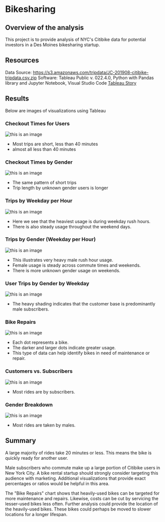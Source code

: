 # Bikesharing

## Overview of the analysis
This project is to provide analysis of NYC's Citibike data for potential investors in a Des Moines bikesharing startup.

## Resources
Data Source: https://s3.amazonaws.com/tripdata/JC-201908-citibike-tripdata.csv.zip
Software: Tableau Public v. 022.4.0, Python with Pandas library and Jupyter Notebook, Visual Studio Code
[Tableau Story](https://public.tableau.com/app/profile/john.mcmillan1659/viz/BikeSharingStory_16747030793770/BikesharingStory?publish=yes)

## Results
Below are images of visualizations using Tableau

### Checkout Times for Users
![this is an image](Images/1_checkout_times_for_users.png)
- Most trips are short, less than 40 minutes
- almost all less than 40 minutes



### Checkout Times by Gender
![this is an image](Images/2_checkout_times_by_gender.png)
- The same pattern of short trips
- Trip length by unknown gender users is longer



### Trips by Weekday per Hour
![this is an image](Images/3_trips_by_weekday_per_hr.png)
- Here we see that the heaviest usage is during weekday rush hours.
- There is also steady usage throughout the weekend days.



### Trips by Gender (Weekday per Hour)
![this is an image](Images/4_trips_by_gender.png)
- This illustrates very heavy male rush hour usage.
- Female usage is steady across commute times and weekends.
- There is more unknown gender usage on weekends.



### User Trips by Gender by Weekday
![this is an image](Images/5_trips_by_gender_per_weekday.png)
- The heavy shading indicates that the customer base is predominantly male subscribers.



### Bike Repairs
![this is an image](Images/6_bike_repairs.png)
- Each dot represents a bike.
- The darker and larger dots indicate greater usage.
- This type of data can help identify bikes in need of maintenance or repair.



### Customers vs. Subscribers
![this is an image](Images/7_customers_v_subscribers.png)
- Most rides are by subscribers.



### Gender Breakdown
![this is an image](Images/8_gender_breakdown.png)
- Most rides are taken by males.



## Summary

A large majority of rides take 20 minutes or less. This means the bike is quickly ready for another user. 

Male subscribers who commute make up a large portion of Citibike users in New York City. A bike rental startup should strongly consider targeting this audience with marketing. Additional visualizations that provide exact percentages or ratios would be helpful in this area.

The "Bike Repairs" chart shows that heavily-used bikes can be targeted for more maintenance and repairs. Likewise, costs can be cut by servicing the lesser-used bikes less often. Further analysis could provide the location of the heavily-used bikes. These bikes could perhaps be moved to slower locations for a longer lifespan.
